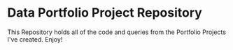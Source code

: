 # Data Portfolio Project Repository
This Repository holds all of the code and queries from the Portfolio Projects I've created. Enjoy!
